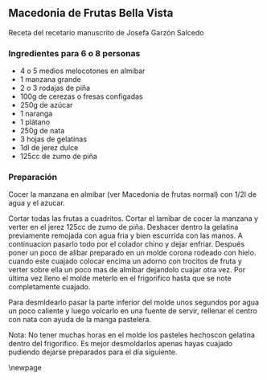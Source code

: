 ## Macedonia de Frutas Bella Vista

Receta del recetario manuscrito de Josefa Garzón Salcedo

### Ingredientes para 6 o 8 personas

- 4 o 5 medios melocotones en almibar
- 1 manzana grande
- 2 o 3 rodajas de piña
- 100g de cerezas o fresas configadas
- 250g de azúcar
- 1 naranga
- 1 plátano
- 250g de nata
- 3 hojas de gelatinas
- 1dl de jerez dulce
- 125cc de zumo de piña


### Preparación

Cocer la manzana en almibar (ver Macedonia de frutas normal)
con 1/2l de agua y el azucar.

Cortar todas las frutas a cuadritos.
Cortar el lamibar de cocer la manzana y verter en el jerez 125cc de zumo de piña.
Deshacer dentro la gelatina previamente remojada con agua fria y bien escurrida con las manos.
A continuacion pasarlo todo por el colador chino y dejar enfriar.
Después poner un poco de alibar preparado en un molde corona rodeado con hielo.
cuando este cuajado colocar encima un adorno con trocitos de fruta y verter sobre ella un poco mas de almibar dejandolo cuajar otra vez.
Por última vez lleno el molde meterlo en el frigorifico hasta que se note completamente cuajado.

Para desmldearlo pasar la parte inferior del molde unos segundos por agua un poco caliente y luego volcarlo en una fuente de servir,
rellenar el centro con nata con ayuda de la manga pastelera.

Nota: No tener muchas horas en el molde los pasteles hechoscon gelatina dentro del frigorifico.
Es mejor desmoldarlos apenas hayas cuajado pudiendo dejarse preparados para el día siguiente.


\newpage
